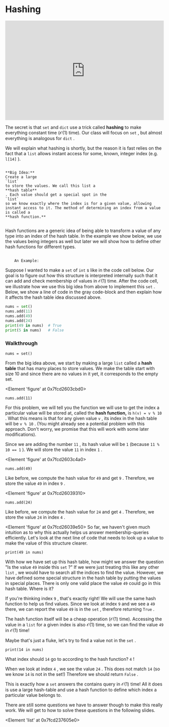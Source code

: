 # Hashing

<div style="position: relative; padding-bottom: 62.5%; height: 0;">
    <iframe src="https://www.loom.com/share/23e3681131f24f77ad70f256ecf7fbb0" frameborder="0" webkitallowfullscreen mozallowfullscreen allowfullscreen style="position: absolute; top: 0; left: 0; width: 100%; height: 100%;"></iframe>
</div>

The secret is that
`set`
and
`dict`
use a trick called
**hashing**
to make everything constant time ($\mathcal{O}(1)$ time). Our class will focus on
`set`
, but almost everything is analogous for
`dict`
.

We will explain what hashing is shortly, but the reason it is fast relies on the fact that a
`list`
allows instant access for some, known, integer index (e.g.
`l[14]`
).

```{info}

**Big Idea:**
Create a large
`list`
to store the values. We call this list a
**hash table**
. Each value should get a special spot in the
`list`
so we know exactly where the index is for a given value, allowing instant access to it. The method of determining an index from a value is called a
**hash function.**


```

Hash functions are a generic idea of being able to transform a value of any type into an index of the hash table. In the example we show below, we use the values being integers as well but later we will show how to define other hash functions for different types.

## 
		An Example: 
		

Suppose I wanted to make a
`set`
of
`int`
s like in the code cell below. Our goal is to figure out how this structure is interpreted internally such that it can add and check membership of values in $\mathcal{O}(1)$ time. After the code cell, we illustrate how we use this big idea from above to implement this
`set`
. Below, we show a line of code in the gray code-block and then explain how it affects the hash table idea discussed above.

```py
nums = set()
nums.add(11)
nums.add(49)
nums.add(24)
print(49 in nums)  # True
print(5 in nums)   # False
```

### Walkthrough

```text
nums = set()
````

From the big idea above, we start by making a large
`list`
called a
**hash table**
that has many places to store values. We make the table start with size 10 and since there are no values in it yet, it corresponds to the empty set.

<Element 'figure' at 0x7fcd2603cbd0>
```text
nums.add(11)
````

For this problem, we will tell you the function we will use to get the index a particular value will be stored at, called the
**hash function,**
is
`h(v) = v % 10`
. What this means is that for any given value
`v`
, its index in the hash table will be
`v % 10`
. (You might already see a potential problem with this approach. Don't worry, we promise that this will work with some later modifications).

Since we are adding the number
`11`
, its hash value will be
`1`
(because
`11 % 10 == 1`
). We will store the value
`11`
in index
`1`
.

<Element 'figure' at 0x7fcd2603c4a0>
```text
nums.add(49)
````

Like before, we compute the hash value for
`49`
and get
`9`
. Therefore, we store the value
`49`
in index
`9`
.

<Element 'figure' at 0x7fcd26039310>
```text
nums.add(24)
````

Like before, we compute the hash value for
`24`
and get
`4`
. Therefore, we store the value
`24`
in index
`4`
.

<Element 'figure' at 0x7fcd26039e50>
So far, we haven't given much intuition as to why this actually helps us answer membership-queries efficiently.  Let's look at the next line of code that needs to look up a value to make the value of this structure clearer.

```text
print(49 in nums)
````

With how we have set up this hash table, how might we answer the question "Is the value
`49`
inside this
`set`
?" If we were just treating this like any other
`list`
, we would have to search all the indices to find the value. However, we have defined some special structure in the hash table by putting the values in special places. There is only one valid place the value
`49`
could go in this hash table. Where is it?

If you're thinking index
`9`
, that's exactly right! We will use the same hash function to help us find values. Since we look at index
`9`
and we see a
`49`
there, we can report the value
`49`
is in the
`set`
, therefore returning
`True`
.

The hash function itself will be a cheap operation ($\mathcal{O}(1)$ time). Accessing the value in a
`list`
for a given index is also $\mathcal{O}(1)$ time, so we can find the value
`49`
in $\mathcal{O}(1)$ time!

Maybe that's just a fluke, let's try to find a value not in the
`set`
.

```text
print(14 in nums)
````

What index should
`14`
go to according to the hash function?
`4`
!

When we look at index
`4`
, we see the value
`24`
. This does not match
`14`
(so we know
`14`
is not in the set!) Therefore we should return
`False`
.

This is exactly how a
`set`
answers the contains query in $\mathcal{O}(1)$ time! All it does is use a large hash-table and use a hash function to define which index a particular value belongs to.

There are still some questions we have to answer though to make this really work. We will get to how to solve these questions in the following slides.

<Element 'list' at 0x7fcd237605e0>
